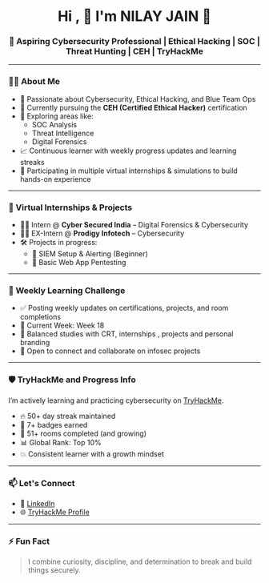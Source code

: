 <h1 align="center">Hi , 👋 I'm NILAY JAIN 👋 </h1>
<h3 align="center">🚀 Aspiring Cybersecurity Professional | Ethical Hacking | SOC | Threat Hunting | CEH | TryHackMe</h3>

---

### 🧑‍💻 About Me

- 🌟 Passionate about Cybersecurity, Ethical Hacking, and Blue Team Ops  
- 🔐 Currently pursuing the **CEH (Certified Ethical Hacker)** certification  
- 🧠 Exploring areas like:
  - SOC Analysis
  - Threat Intelligence
  - Digital Forensics
- 📈 Continuous learner with weekly progress updates and learning streaks  
- 🧩 Participating in multiple virtual internships & simulations to build hands-on experience

---

### 💼 Virtual Internships & Projects

- 👩‍💻 Intern @ **Cyber Secured India** – Digital Forensics & Cybersecurity  
- 👩‍💻 EX-Intern @ **Prodigy Infotech** – Cybersecurity  
- 🛠️ Projects in progress:
  - 🔸 SIEM Setup & Alerting (Beginner)
  - 🔸 Basic Web App Pentesting 
---

### 🧠 Weekly Learning Challenge

- ✅ Posting weekly updates on certifications, projects, and room completions  
- 📅 Current Week: Week 18  
- 🔁 Balanced studies with CRT, internships , projects and personal branding  
- 💬 Open to connect and collaborate on infosec projects  

---

### 🛡️ TryHackMe and Progress Info

I’m actively learning and practicing cybersecurity on [TryHackMe](https://tryhackme.com/p/NilayJain).

- 🔥 50+ day streak maintained  
- 🏅 7+ badges earned  
- 🏁 51+ rooms completed (and growing)  
- 📊 Global Rank: Top 10%  
- 💥 Consistent learner with a growth mindset  

---

### 📫 Let's Connect

- 💼 [LinkedIn](https://www.linkedin.com/in/nilayjain26)
- 🌐 [TryHackMe Profile](https://tryhackme.com/p/NilayJain)

---

### ⚡ Fun Fact

> I combine curiosity, discipline, and determination to break and build things securely.
